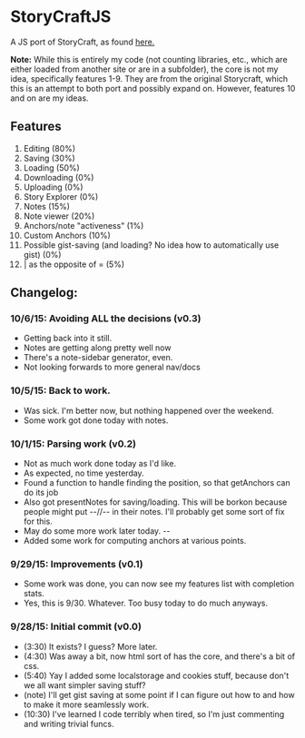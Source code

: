 # StoryCraftJS
A JS port of StoryCraft, as found
[here.](https://www.reddit.com/r/writing/comments/3mhd3s/storycraft_a_simple_story_writing_software_ive/)

**Note:** While this is entirely my code (not counting libraries, etc., which are either loaded from another site
or are in a subfolder), 
the core is not my idea, specifically features 1-9. They are from the original Storycraft, which this is an attempt to
both port and possibly expand on.
However, features 10 and on are my ideas.

## Features

1. Editing (80%)
2. Saving (30%)
3. Loading (50%)
4. Downloading (0%)
5. Uploading (0%)
6. Story Explorer (0%)
7. Notes (15%)
8. Note viewer (20%)
9. Anchors/note "activeness" (1%)
10. Custom Anchors (10%)
11. Possible gist-saving (and loading? No idea how to automatically use gist) (0%)
12. | as the opposite of = (5%)

## Changelog:

### 10/6/15: Avoiding ALL the decisions (v0.3)
- Getting back into it still.
- Notes are getting along pretty well now
- There's a note-sidebar generator, even.
- Not looking forwards to more general nav/docs

### 10/5/15: Back to work.
- Was sick. I'm better now, but nothing happened over the weekend.
- Some work got done today with notes.

### 10/1/15: Parsing work (v0.2)
- Not as much work done today as I'd like.
- As expected, no time yesterday.
- Found a function to handle finding the position, so that getAnchors can do its job
- Also got presentNotes for saving/loading. This will be borkon because people might put --//-- in their notes. I'll
probably get some sort of fix for this.
- May do some more work later today. --
- Added some work for computing anchors at various points.

### 9/29/15: Improvements (v0.1)
- Some work was done, you can now see my features list with completion stats.
- Yes, this is 9/30. Whatever. Too busy today to do much anyways.

### 9/28/15: Initial commit (v0.0)

- (3:30) It exists? I guess? More later.
- (4:30) Was away a bit, now html sort of has the core, and there's a bit of css.
- (5:40) Yay I added some localstorage and cookies stuff, because don't we all want simpler saving stuff?
- (note) I'll get gist saving at some point if I can figure out how to and how to make it more seamlessly work.
- (10:30) I've learned I code terribly when tired, so I'm just commenting and writing trivial funcs.

